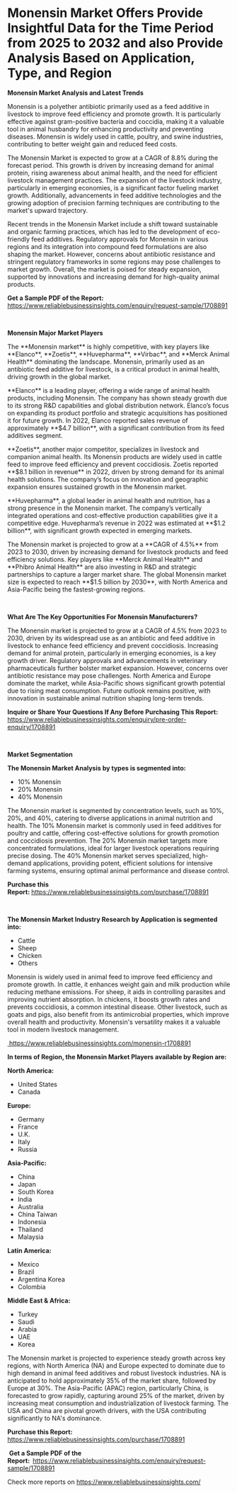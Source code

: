 <p><h1>Monensin Market Offers Provide Insightful Data for the Time Period from 2025 to 2032 and also Provide Analysis Based on Application, Type, and Region</h1></p><p><strong>Monensin Market Analysis and Latest Trends</strong></p>
<p><p>Monensin is a polyether antibiotic primarily used as a feed additive in livestock to improve feed efficiency and promote growth. It is particularly effective against gram-positive bacteria and coccidia, making it a valuable tool in animal husbandry for enhancing productivity and preventing diseases. Monensin is widely used in cattle, poultry, and swine industries, contributing to better weight gain and reduced feed costs.</p><p>The Monensin Market is expected to grow at a CAGR of 8.8% during the forecast period. This growth is driven by increasing demand for animal protein, rising awareness about animal health, and the need for efficient livestock management practices. The expansion of the livestock industry, particularly in emerging economies, is a significant factor fueling market growth. Additionally, advancements in feed additive technologies and the growing adoption of precision farming techniques are contributing to the market's upward trajectory.</p><p>Recent trends in the Monensin Market include a shift toward sustainable and organic farming practices, which has led to the development of eco-friendly feed additives. Regulatory approvals for Monensin in various regions and its integration into compound feed formulations are also shaping the market. However, concerns about antibiotic resistance and stringent regulatory frameworks in some regions may pose challenges to market growth. Overall, the market is poised for steady expansion, supported by innovations and increasing demand for high-quality animal products.</p></p>
<p><strong>Get a Sample PDF of the Report:&nbsp;</strong> <a href="https://www.reliablebusinessinsights.com/enquiry/request-sample/1708891?utm_campaign=96&utm_medium=2&utm_source=Github&utm_content=ia&utm_term=30012025&utm_id=monensin">https://www.reliablebusinessinsights.com/enquiry/request-sample/1708891</a></p>
<p>&nbsp;</p>
<p><strong>Monensin Major Market Players</strong></p>
<p><p>The **Monensin market** is highly competitive, with key players like **Elanco**, **Zoetis**, **Huvepharma**, **Virbac**, and **Merck Animal Health** dominating the landscape. Monensin, primarily used as an antibiotic feed additive for livestock, is a critical product in animal health, driving growth in the global market.</p><p>**Elanco** is a leading player, offering a wide range of animal health products, including Monensin. The company has shown steady growth due to its strong R&D capabilities and global distribution network. Elanco’s focus on expanding its product portfolio and strategic acquisitions has positioned it for future growth. In 2022, Elanco reported sales revenue of approximately **$4.7 billion**, with a significant contribution from its feed additives segment.</p><p>**Zoetis**, another major competitor, specializes in livestock and companion animal health. Its Monensin products are widely used in cattle feed to improve feed efficiency and prevent coccidiosis. Zoetis reported **$8.1 billion in revenue** in 2022, driven by strong demand for its animal health solutions. The company’s focus on innovation and geographic expansion ensures sustained growth in the Monensin market.</p><p>**Huvepharma**, a global leader in animal health and nutrition, has a strong presence in the Monensin market. The company’s vertically integrated operations and cost-effective production capabilities give it a competitive edge. Huvepharma’s revenue in 2022 was estimated at **$1.2 billion**, with significant growth expected in emerging markets.</p><p>The Monensin market is projected to grow at a **CAGR of 4.5%** from 2023 to 2030, driven by increasing demand for livestock products and feed efficiency solutions. Key players like **Merck Animal Health** and **Phibro Animal Health** are also investing in R&D and strategic partnerships to capture a larger market share. The global Monensin market size is expected to reach **$1.5 billion by 2030**, with North America and Asia-Pacific being the fastest-growing regions.</p></p>
<p>&nbsp;</p>
<p><strong>What Are The Key Opportunities For Monensin Manufacturers?</strong></p>
<p><p>The Monensin market is projected to grow at a CAGR of 4.5% from 2023 to 2030, driven by its widespread use as an antibiotic and feed additive in livestock to enhance feed efficiency and prevent coccidiosis. Increasing demand for animal protein, particularly in emerging economies, is a key growth driver. Regulatory approvals and advancements in veterinary pharmaceuticals further bolster market expansion. However, concerns over antibiotic resistance may pose challenges. North America and Europe dominate the market, while Asia-Pacific shows significant growth potential due to rising meat consumption. Future outlook remains positive, with innovation in sustainable animal nutrition shaping long-term trends.</p></p>
<p><strong>Inquire or Share Your Questions If Any Before Purchasing This Report:</strong> <a href="https://www.reliablebusinessinsights.com/enquiry/pre-order-enquiry/1708891?utm_campaign=96&utm_medium=2&utm_source=Github&utm_content=ia&utm_term=30012025&utm_id=monensin">https://www.reliablebusinessinsights.com/enquiry/pre-order-enquiry/1708891</a></p>
<p>&nbsp;</p>
<p><strong>Market Segmentation</strong></p>
<p><strong>The Monensin Market Analysis by types is segmented into:</strong></p>
<p><ul><li>10% Monensin</li><li>20% Monensin</li><li>40% Monensin</li></ul></p>
<p><p>The Monensin market is segmented by concentration levels, such as 10%, 20%, and 40%, catering to diverse applications in animal nutrition and health. The 10% Monensin market is commonly used in feed additives for poultry and cattle, offering cost-effective solutions for growth promotion and coccidiosis prevention. The 20% Monensin market targets more concentrated formulations, ideal for larger livestock operations requiring precise dosing. The 40% Monensin market serves specialized, high-demand applications, providing potent, efficient solutions for intensive farming systems, ensuring optimal animal performance and disease control.</p></p>
<p><strong>Purchase this Report:&nbsp;</strong><a href="https://www.reliablebusinessinsights.com/purchase/1708891?utm_campaign=96&utm_medium=2&utm_source=Github&utm_content=ia&utm_term=30012025&utm_id=monensin">https://www.reliablebusinessinsights.com/purchase/1708891</a></p>
<p>&nbsp;</p>
<p><strong>The Monensin Market Industry Research by Application is segmented into:</strong></p>
<p><ul><li>Cattle</li><li>Sheep</li><li>Chicken</li><li>Others</li></ul></p>
<p><p>Monensin is widely used in animal feed to improve feed efficiency and promote growth. In cattle, it enhances weight gain and milk production while reducing methane emissions. For sheep, it aids in controlling parasites and improving nutrient absorption. In chickens, it boosts growth rates and prevents coccidiosis, a common intestinal disease. Other livestock, such as goats and pigs, also benefit from its antimicrobial properties, which improve overall health and productivity. Monensin's versatility makes it a valuable tool in modern livestock management.</p></p>
<p><a href="https://www.reliablebusinessinsights.com/monensin-r1708891?utm_campaign=96&utm_medium=2&utm_source=Github&utm_content=ia&utm_term=30012025&utm_id=monensin">&nbsp;https://www.reliablebusinessinsights.com/monensin-r1708891</a></p>
<p><strong>In terms of Region, the Monensin Market Players available by Region are:</strong></p>
<p>
    <p> <strong> North America: </strong>
        <ul>
            <li>United States</li>
            <li>Canada</li>
        </ul>
        </p> 
    <p> <strong> Europe: </strong>
        <ul>
            <li>Germany</li>
            <li>France</li>
            <li>U.K.</li>
            <li>Italy</li>
            <li>Russia</li>
        </ul>
        </p> 
    <p> <strong> Asia-Pacific: </strong>
        <ul>
            <li>China</li>
            <li>Japan</li>
            <li>South Korea</li>
            <li>India</li>
            <li>Australia</li>
            <li>China Taiwan</li>
            <li>Indonesia</li>
            <li>Thailand</li>
            <li>Malaysia</li>
        </ul>
        </p> 
    <p> <strong> Latin America: </strong>
        <ul>
            <li>Mexico</li>
            <li>Brazil</li>
            <li>Argentina Korea</li>
            <li>Colombia</li>
        </ul>
        </p> 
    <p> <strong> Middle East & Africa: </strong>
        <ul>
            <li>Turkey</li>
            <li>Saudi</li>
            <li>Arabia</li>
            <li>UAE</li>
            <li>Korea</li>
        </ul>
    </p>
    </p>
<p><p>The Monensin market is projected to experience steady growth across key regions, with North America (NA) and Europe expected to dominate due to high demand in animal feed additives and robust livestock industries. NA is anticipated to hold approximately 35% of the market share, followed by Europe at 30%. The Asia-Pacific (APAC) region, particularly China, is forecasted to grow rapidly, capturing around 25% of the market, driven by increasing meat consumption and industrialization of livestock farming. The USA and China are pivotal growth drivers, with the USA contributing significantly to NA's dominance.</p></p>
<p><strong>Purchase this Report: </strong><a href="https://www.reliablebusinessinsights.com/purchase/1708891?utm_campaign=96&utm_medium=2&utm_source=Github&utm_content=ia&utm_term=30012025&utm_id=monensin">https://www.reliablebusinessinsights.com/purchase/1708891</a></p>
<p>&nbsp;<strong>Get a Sample PDF of the Report:&nbsp;&nbsp;</strong><a href="https://www.reliablebusinessinsights.com/enquiry/request-sample/1708891?utm_campaign=96&utm_medium=2&utm_source=Github&utm_content=ia&utm_term=30012025&utm_id=monensin">https://www.reliablebusinessinsights.com/enquiry/request-sample/1708891</a></p>
<p><strong></strong></p>
<p>Check more reports on <a href="https://www.reliablebusinessinsights.com/?utm_campaign=96&utm_medium=2&utm_source=Github&utm_content=ia&utm_term=30012025&utm_id=monensin">https://www.reliablebusinessinsights.com/</a></p>